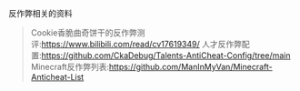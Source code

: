 反作弊相关的资料
>Cookie香脆曲奇饼干的反作弊测评:https://www.bilibili.com/read/cv17619349/
>人才反作弊配置:https://github.com/CkaDebug/Talents-AntiCheat-Config/tree/main
>Minecraft反作弊列表:https://github.com/ManInMyVan/Minecraft-Anticheat-List
